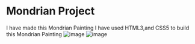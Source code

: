 # Mondrian Project
I have made this Mondrian Painting 
I have used HTML3,and CSS5 to build this Mondrian Painting 
![image](https://github.com/dynamomanal/MondrianProject/assets/133088089/1242d8d0-0aa1-40f6-b678-c22c69f6f8a7)
![image](https://github.com/dynamomanal/MondrianProject/assets/133088089/c03da58e-8d9b-4123-acf3-f57e374dbc8a)
